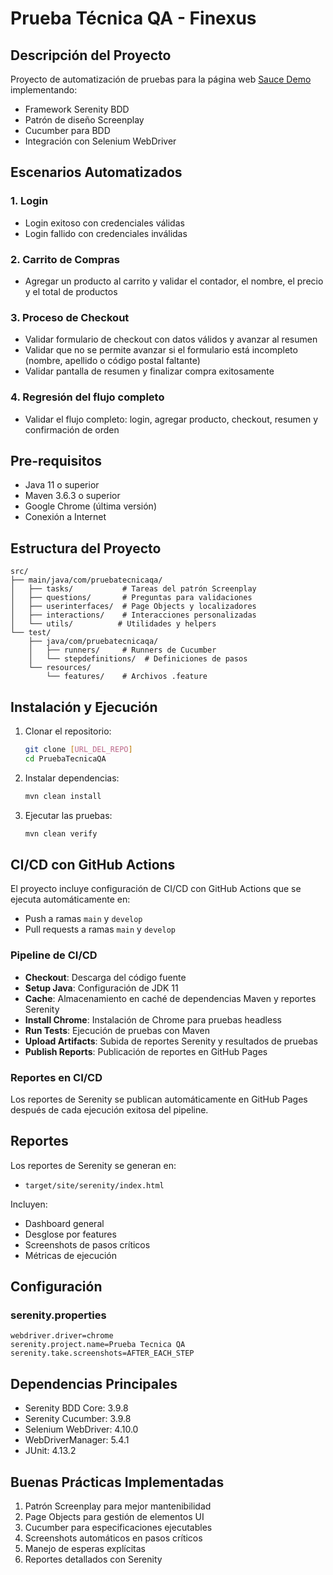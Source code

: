 # Prueba Técnica QA - Finexus

## Descripción del Proyecto
Proyecto de automatización de pruebas para la página web [Sauce Demo](https://www.saucedemo.com/) implementando:
- Framework Serenity BDD
- Patrón de diseño Screenplay
- Cucumber para BDD
- Integración con Selenium WebDriver

## Escenarios Automatizados
### 1. Login
- Login exitoso con credenciales válidas
- Login fallido con credenciales inválidas

### 2. Carrito de Compras
- Agregar un producto al carrito y validar el contador, el nombre, el precio y el total de productos

### 3. Proceso de Checkout
- Validar formulario de checkout con datos válidos y avanzar al resumen
- Validar que no se permite avanzar si el formulario está incompleto (nombre, apellido o código postal faltante)
- Validar pantalla de resumen y finalizar compra exitosamente

### 4. Regresión del flujo completo
- Validar el flujo completo: login, agregar producto, checkout, resumen y confirmación de orden

## Pre-requisitos
- Java 11 o superior
- Maven 3.6.3 o superior
- Google Chrome (última versión)
- Conexión a Internet

## Estructura del Proyecto
```
src/
├── main/java/com/pruebatecnicaqa/
│   ├── tasks/           # Tareas del patrón Screenplay
│   ├── questions/       # Preguntas para validaciones
│   ├── userinterfaces/  # Page Objects y localizadores
│   ├── interactions/    # Interacciones personalizadas
│   └── utils/          # Utilidades y helpers
└── test/
    ├── java/com/pruebatecnicaqa/
    │   ├── runners/     # Runners de Cucumber
    │   └── stepdefinitions/  # Definiciones de pasos
    └── resources/
        └── features/    # Archivos .feature
```

## Instalación y Ejecución
1. Clonar el repositorio:
   ```bash
   git clone [URL_DEL_REPO]
   cd PruebaTecnicaQA
   ```

2. Instalar dependencias:
   ```bash
   mvn clean install
   ```

3. Ejecutar las pruebas:
   ```bash
   mvn clean verify
   ```

## CI/CD con GitHub Actions
El proyecto incluye configuración de CI/CD con GitHub Actions que se ejecuta automáticamente en:
- Push a ramas `main` y `develop`
- Pull requests a ramas `main` y `develop`

### Pipeline de CI/CD
- **Checkout**: Descarga del código fuente
- **Setup Java**: Configuración de JDK 11
- **Cache**: Almacenamiento en caché de dependencias Maven y reportes Serenity
- **Install Chrome**: Instalación de Chrome para pruebas headless
- **Run Tests**: Ejecución de pruebas con Maven
- **Upload Artifacts**: Subida de reportes Serenity y resultados de pruebas
- **Publish Reports**: Publicación de reportes en GitHub Pages

### Reportes en CI/CD
Los reportes de Serenity se publican automáticamente en GitHub Pages después de cada ejecución exitosa del pipeline.

## Reportes
Los reportes de Serenity se generan en:
- `target/site/serenity/index.html`

Incluyen:
- Dashboard general
- Desglose por features
- Screenshots de pasos críticos
- Métricas de ejecución

## Configuración
### serenity.properties
```properties
webdriver.driver=chrome
serenity.project.name=Prueba Tecnica QA
serenity.take.screenshots=AFTER_EACH_STEP
```

## Dependencias Principales
- Serenity BDD Core: 3.9.8
- Serenity Cucumber: 3.9.8
- Selenium WebDriver: 4.10.0
- WebDriverManager: 5.4.1
- JUnit: 4.13.2

## Buenas Prácticas Implementadas
1. Patrón Screenplay para mejor mantenibilidad
2. Page Objects para gestión de elementos UI
3. Cucumber para especificaciones ejecutables
4. Screenshots automáticos en pasos críticos
5. Manejo de esperas explícitas
6. Reportes detallados con Serenity
